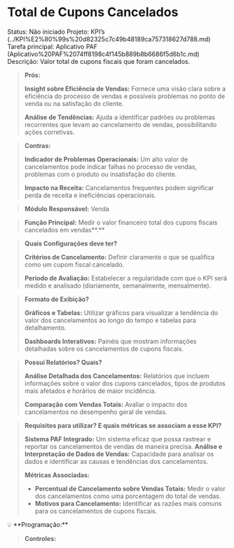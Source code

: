 # Total de Cupons Cancelados

Status: Não iniciado
Projeto: KPI’s (../KPI%E2%80%99s%20d82325c7c49b48189ca757318627d788.md)
Tarefa principal: Aplicativo PAF (Aplicativo%20PAF%2074ff8198c4f145b889b8b6686f5d6b1c.md)
Descrição: Valor total de cupons fiscais que foram cancelados.

> **Prós:**
> 
> 
> **Insight sobre Eficiência de Vendas:** Fornece uma visão clara sobre a eficiência do processo de vendas e possíveis problemas no ponto de venda ou na satisfação do cliente.
> 
> **Análise de Tendências:** Ajuda a identificar padrões ou problemas recorrentes que levam ao cancelamento de vendas, possibilitando ações corretivas.
> 

> **Contras:**
> 
> 
> **Indicador de Problemas Operacionais:** Um alto valor de cancelamentos pode indicar falhas no processo de vendas, problemas com o produto ou insatisfação do cliente.
> 
> **Impacto na Receita:** Cancelamentos frequentes podem significar perda de receita e ineficiências operacionais.
> 

> **Módulo Responsável:**
Venda
> 

> **Função Principal:**
Medir o valor financeiro total dos cupons fiscais cancelados em vendas**.**
> 

> **Quais Configurações deve ter?**
> 
> 
> **Critérios de Cancelamento:** Definir claramente o que se qualifica como um cupom fiscal cancelado.
> 
> **Período de Avaliação:** Estabelecer a regularidade com que o KPI será medido e analisado (diariamente, semanalmente, mensalmente).
> 

> **Formato de Exibição?**
> 
> 
> **Gráficos e Tabelas:** Utilizar gráficos para visualizar a tendência do valor dos cancelamentos ao longo do tempo e tabelas para detalhamento.
> 
> **Dashboards Interativos:** Painéis que mostram informações detalhadas sobre os cancelamentos de cupons fiscais.
> 

> **Possuí Relatórios? Quais?**
> 
> 
> **Análise Detalhada dos Cancelamentos:** Relatórios que incluem informações sobre o valor dos cupons cancelados, tipos de produtos mais afetados e horários de maior incidência.
> 
> **Comparação com Vendas Totais:** Avaliar o impacto dos cancelamentos no desempenho geral de vendas.
> 

> **Requisitos para utilizar? E quais métricas se associam a esse KPI?**
> 
> 
> **Sistema PAF Integrado:** Um sistema eficaz que possa rastrear e reportar os cancelamentos de vendas de maneira precisa.
> **Análise e Interpretação de Dados de Vendas:** Capacidade para analisar os dados e identificar as causas e tendências dos cancelamentos.
> 
> **Métricas Associadas:**
> 
> - **Percentual de Cancelamento sobre Vendas Totais:** Medir o valor dos cancelamentos como uma porcentagem do total de vendas.
> - **Motivos para Cancelamento:** Identificar as razões mais comuns para os cancelamentos de cupons fiscais.

<aside>
💡 **Programação:**

</aside>

> **Controles:**
>